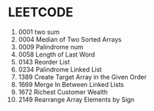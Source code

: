 #  LEETCODE 

<ol>
  <li>0001  two sum </li>
  <li>0004  Median of Two Sorted Arrays </li>
  <li>0009  Palindrome num </li>
  <li>0058  Length of Last Word </li>
  <li>0143  Reorder List  </li>
  <li>0234  Palindrome Linked List </li>
  <li>1389  Create Target Array in the Given Order </li>
  <li>1669  Merge In Between Linked Lists </li>
  <li>1672  Richest Customer Wealth </li>
  <li>2149  Rearrange Array Elements by Sign </li>
</ol>
